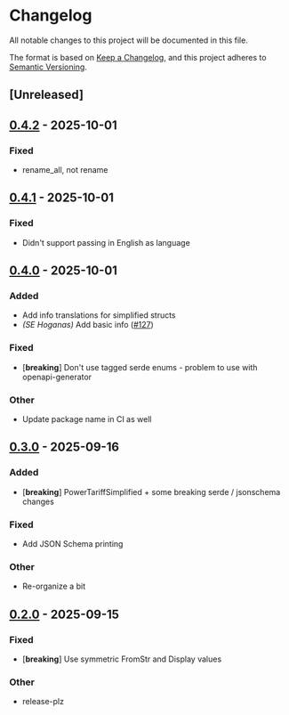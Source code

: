 # Changelog

All notable changes to this project will be documented in this file.

The format is based on [Keep a Changelog](https://keepachangelog.com/en/1.0.0/),
and this project adheres to [Semantic Versioning](https://semver.org/spec/v2.0.0.html).

## [Unreleased]

## [0.4.2](https://github.com/spotpilot/grid-tariffs/compare/grid-tariffs-v0.4.1...grid-tariffs-v0.4.2) - 2025-10-01

### Fixed

- rename_all, not rename

## [0.4.1](https://github.com/spotpilot/grid-tariffs/compare/grid-tariffs-v0.4.0...grid-tariffs-v0.4.1) - 2025-10-01

### Fixed

- Didn't support passing in English as language

## [0.4.0](https://github.com/spotpilot/grid-tariffs/compare/grid-tariffs-v0.3.0...grid-tariffs-v0.4.0) - 2025-10-01

### Added

- Add info translations for simplified structs
- *(SE Hoganas)* Add basic info ([#127](https://github.com/spotpilot/grid-tariffs/pull/127))

### Fixed

- [**breaking**] Don't use tagged serde enums - problem to use with openapi-generator

### Other

- Update package name in CI as well

## [0.3.0](https://github.com/spotpilot/grid-tariffs/compare/grid-tariffs-v0.2.0...grid-tariffs-v0.3.0) - 2025-09-16

### Added

- [**breaking**] PowerTariffSimplified + some breaking serde / jsonschema changes

### Fixed

- Add JSON Schema printing

### Other

- Re-organize a bit

## [0.2.0](https://github.com/spotpilot/grid-tariffs/compare/grid-tariffs-v0.1.0...grid-tariffs-v0.2.0) - 2025-09-15

### Fixed

- [**breaking**] Use symmetric FromStr and Display values

### Other

- release-plz
